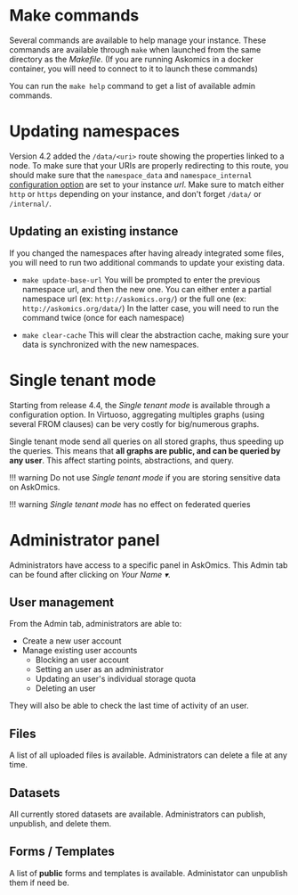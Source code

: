 # Make commands

Several commands are available to help manage your instance. These commands are available through `make` when launched from the same directory as the *Makefile*. (If you are running Askomics in a docker container, you will need to connect to it to launch these commands)

You can run the `make help` command to get a list of available admin commands.

# Updating namespaces

Version 4.2 added the `/data/<uri>` route showing the properties linked to a node.
To make sure that your URIs are properly redirecting to this route, you should make sure that the `namespace_data` and `namespace_internal` [configuration option](configure.md) are set to your instance *url*. Make sure to match either `http` or `https` depending on your instance, and don't forget `/data/` or `/internal/`.

## Updating an existing instance
If you changed the namespaces after having already integrated some files, you will need to run two additional commands to update your existing data.

- `make update-base-url`
You will be prompted to enter the previous namespace url, and then the new one.
You can either enter a partial namespace url (ex: `http://askomics.org/`) or the full one (ex: `http://askomics.org/data/`)
In the latter case, you will need to run the command twice (once for each namespace)

- `make clear-cache`
This will clear the abstraction cache, making sure your data is synchronized with the new namespaces.

# Single tenant mode

Starting from release 4.4, the *Single tenant mode* is available through a configuration option.
In Virtuoso, aggregating multiples graphs (using several FROM clauses) can be very costly for big/numerous graphs.

Single tenant mode send all queries on all stored graphs, thus speeding up the queries. This means that **all graphs are public, and can be queried by any user**. This affect starting points, abstractions, and query.

!!! warning
    Do not use *Single tenant mode* if you are storing sensitive data on AskOmics.

!!! warning
    *Single tenant mode* has no effect on federated queries

# Administrator panel

Administrators have access to a specific panel in AskOmics.
This <navbar><i class="fa fa-chess-king"></i> Admin</navbar> tab can be found after clicking on <navbar><i class="fa fa-user"></i> *Your Name &#9662;*</navbar>.

## User management

From the <navbar><i class="fa fa-chess-king"></i> Admin</navbar> tab, administrators are able to:

- Create a new user account
- Manage existing user accounts
    - Blocking an user account
    - Setting an user as an administrator
    - Updating an user's individual storage quota
    - Deleting an user

They will also be able to check the last time of activity of an user.

## Files

A list of all uploaded files is available. Administrators can delete a file at any time.

## Datasets

All currently stored datasets are available. Administrators can publish, unpublish, and delete them.

## Forms / Templates

A list of **public** forms and templates is available. Administator can unpublish them if need be.
